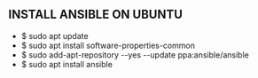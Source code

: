 ## INSTALL ANSIBLE ON UBUNTU
- $ sudo apt update
- $ sudo apt install software-properties-common
- $ sudo add-apt-repository --yes --update ppa:ansible/ansible
- $ sudo apt install ansible
